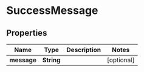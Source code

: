 
# SuccessMessage

## Properties
Name | Type | Description | Notes
------------ | ------------- | ------------- | -------------
**message** | **String** |  |  [optional]



